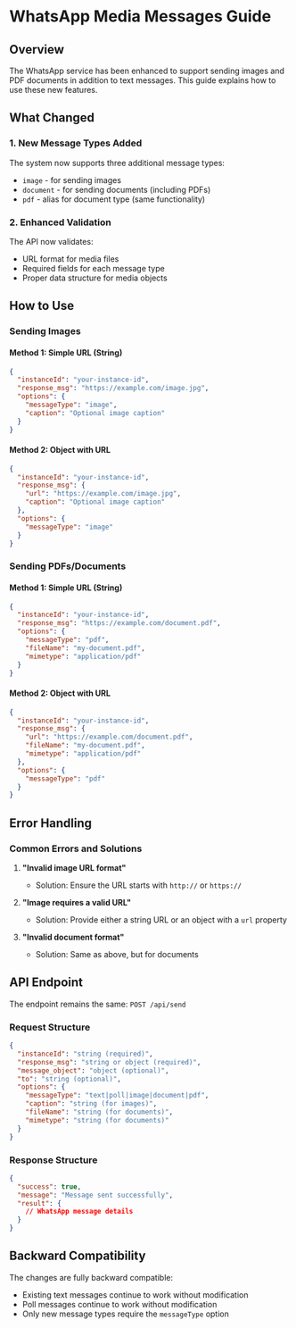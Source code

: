 # WhatsApp Media Messages Guide

## Overview

The WhatsApp service has been enhanced to support sending images and PDF documents in addition to text messages. This guide explains how to use these new features.

## What Changed

### 1. New Message Types Added

The system now supports three additional message types:
- `image` - for sending images
- `document` - for sending documents (including PDFs)
- `pdf` - alias for document type (same functionality)

### 2. Enhanced Validation

The API now validates:
- URL format for media files
- Required fields for each message type
- Proper data structure for media objects

## How to Use

### Sending Images

#### Method 1: Simple URL (String)
```json
{
  "instanceId": "your-instance-id",
  "response_msg": "https://example.com/image.jpg",
  "options": {
    "messageType": "image",
    "caption": "Optional image caption"
  }
}
```

#### Method 2: Object with URL
```json
{
  "instanceId": "your-instance-id",
  "response_msg": {
    "url": "https://example.com/image.jpg",
    "caption": "Optional image caption"
  },
  "options": {
    "messageType": "image"
  }
}
```

### Sending PDFs/Documents

#### Method 1: Simple URL (String)
```json
{
  "instanceId": "your-instance-id",
  "response_msg": "https://example.com/document.pdf",
  "options": {
    "messageType": "pdf",
    "fileName": "my-document.pdf",
    "mimetype": "application/pdf"
  }
}
```

#### Method 2: Object with URL
```json
{
  "instanceId": "your-instance-id",
  "response_msg": {
    "url": "https://example.com/document.pdf",
    "fileName": "my-document.pdf",
    "mimetype": "application/pdf"
  },
  "options": {
    "messageType": "pdf"
  }
}
```

## Error Handling

### Common Errors and Solutions

1. **"Invalid image URL format"**
   - Solution: Ensure the URL starts with `http://` or `https://`

2. **"Image requires a valid URL"**
   - Solution: Provide either a string URL or an object with a `url` property

3. **"Invalid document format"**
   - Solution: Same as above, but for documents

## API Endpoint

The endpoint remains the same: `POST /api/send`

### Request Structure
```json
{
  "instanceId": "string (required)",
  "response_msg": "string or object (required)",
  "message_object": "object (optional)",
  "to": "string (optional)",
  "options": {
    "messageType": "text|poll|image|document|pdf",
    "caption": "string (for images)",
    "fileName": "string (for documents)",
    "mimetype": "string (for documents)"
  }
}
```

### Response Structure
```json
{
  "success": true,
  "message": "Message sent successfully",
  "result": {
    // WhatsApp message details
  }
}
```

## Backward Compatibility

The changes are fully backward compatible:
- Existing text messages continue to work without modification
- Poll messages continue to work without modification
- Only new message types require the `messageType` option

